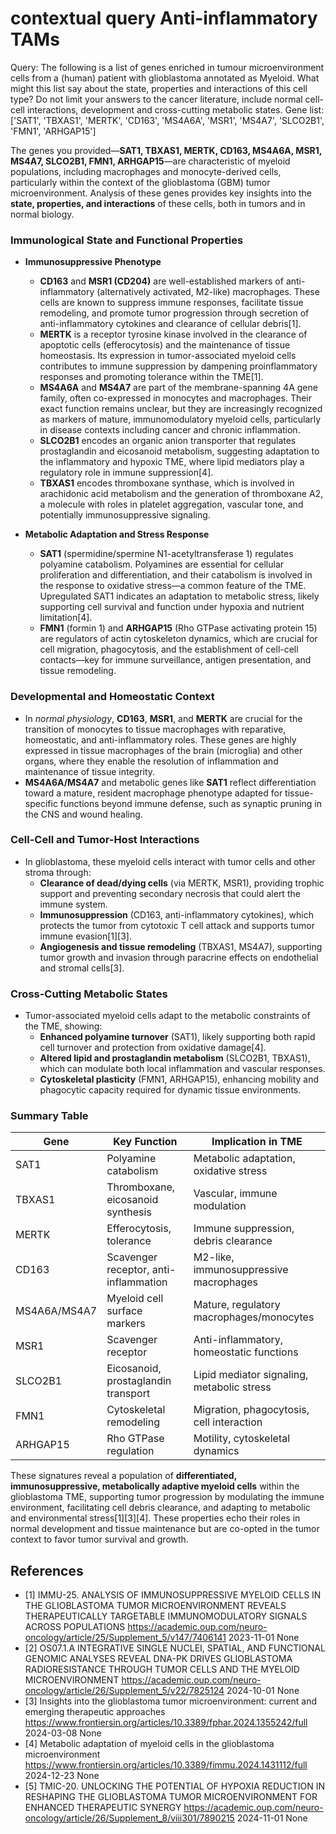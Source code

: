 # contextual query Anti-inflammatory TAMs

Query: The following is a list of genes enriched in tumour microenvironment cells from a (human) patient with glioblastoma  annotated as Myeloid.  What might this list say about the state, properties and interactions of this cell type?  Do not limit your answers to the cancer literature,  include normal cell-cell interactions, development and cross-cutting metabolic states.  Gene list: ['SAT1', 'TBXAS1', 'MERTK', 'CD163', 'MS4A6A', 'MSR1', 'MS4A7', 'SLCO2B1', 'FMN1', 'ARHGAP15']

The genes you provided—**SAT1, TBXAS1, MERTK, CD163, MS4A6A, MSR1, MS4A7, SLCO2B1, FMN1, ARHGAP15**—are characteristic of myeloid populations, including macrophages and monocyte-derived cells, particularly within the context of the glioblastoma (GBM) tumor microenvironment. Analysis of these genes provides key insights into the **state, properties, and interactions** of these cells, both in tumors and in normal biology.

### Immunological State and Functional Properties

- **Immunosuppressive Phenotype**  
  - **CD163** and **MSR1 (CD204)** are well-established markers of anti-inflammatory (alternatively activated, M2-like) macrophages. These cells are known to suppress immune responses, facilitate tissue remodeling, and promote tumor progression through secretion of anti-inflammatory cytokines and clearance of cellular debris[1].
  - **MERTK** is a receptor tyrosine kinase involved in the clearance of apoptotic cells (efferocytosis) and the maintenance of tissue homeostasis. Its expression in tumor-associated myeloid cells contributes to immune suppression by dampening proinflammatory responses and promoting tolerance within the TME[1].
  - **MS4A6A** and **MS4A7** are part of the membrane-spanning 4A gene family, often co-expressed in monocytes and macrophages. Their exact function remains unclear, but they are increasingly recognized as markers of mature, immunomodulatory myeloid cells, particularly in disease contexts including cancer and chronic inflammation.
  - **SLCO2B1** encodes an organic anion transporter that regulates prostaglandin and eicosanoid metabolism, suggesting adaptation to the inflammatory and hypoxic TME, where lipid mediators play a regulatory role in immune suppression[4].
  - **TBXAS1** encodes thromboxane synthase, which is involved in arachidonic acid metabolism and the generation of thromboxane A2, a molecule with roles in platelet aggregation, vascular tone, and potentially immunosuppressive signaling.

- **Metabolic Adaptation and Stress Response**  
  - **SAT1** (spermidine/spermine N1-acetyltransferase 1) regulates polyamine catabolism. Polyamines are essential for cellular proliferation and differentiation, and their catabolism is involved in the response to oxidative stress—a common feature of the TME. Upregulated SAT1 indicates an adaptation to metabolic stress, likely supporting cell survival and function under hypoxia and nutrient limitation[4].
  - **FMN1** (formin 1) and **ARHGAP15** (Rho GTPase activating protein 15) are regulators of actin cytoskeleton dynamics, which are crucial for cell migration, phagocytosis, and the establishment of cell-cell contacts—key for immune surveillance, antigen presentation, and tissue remodeling.

### Developmental and Homeostatic Context

- In *normal physiology*, **CD163**, **MSR1**, and **MERTK** are crucial for the transition of monocytes to tissue macrophages with reparative, homeostatic, and anti-inflammatory roles. These genes are highly expressed in tissue macrophages of the brain (microglia) and other organs, where they enable the resolution of inflammation and maintenance of tissue integrity.
- **MS4A6A/MS4A7** and metabolic genes like **SAT1** reflect differentiation toward a mature, resident macrophage phenotype adapted for tissue-specific functions beyond immune defense, such as synaptic pruning in the CNS and wound healing.

### Cell-Cell and Tumor-Host Interactions

- In glioblastoma, these myeloid cells interact with tumor cells and other stroma through:
  - **Clearance of dead/dying cells** (via MERTK, MSR1), providing trophic support and preventing secondary necrosis that could alert the immune system.
  - **Immunosuppression** (CD163, anti-inflammatory cytokines), which protects the tumor from cytotoxic T cell attack and supports tumor immune evasion[1][3].
  - **Angiogenesis and tissue remodeling** (TBXAS1, MS4A7), supporting tumor growth and invasion through paracrine effects on endothelial and stromal cells[3].

### Cross-Cutting Metabolic States

- Tumor-associated myeloid cells adapt to the metabolic constraints of the TME, showing:
  - **Enhanced polyamine turnover** (SAT1), likely supporting both rapid cell turnover and protection from oxidative damage[4].
  - **Altered lipid and prostaglandin metabolism** (SLCO2B1, TBXAS1), which can modulate both local inflammation and vascular responses.
  - **Cytoskeletal plasticity** (FMN1, ARHGAP15), enhancing mobility and phagocytic capacity required for dynamic tissue environments.

### Summary Table

| Gene         | Key Function                          | Implication in TME                          |
|--------------|---------------------------------------|---------------------------------------------|
| SAT1         | Polyamine catabolism                  | Metabolic adaptation, oxidative stress      |
| TBXAS1       | Thromboxane, eicosanoid synthesis     | Vascular, immune modulation                 |
| MERTK        | Efferocytosis, tolerance              | Immune suppression, debris clearance        |
| CD163        | Scavenger receptor, anti-inflammation | M2-like, immunosuppressive macrophages      |
| MS4A6A/MS4A7 | Myeloid cell surface markers          | Mature, regulatory macrophages/monocytes    |
| MSR1         | Scavenger receptor                    | Anti-inflammatory, homeostatic functions    |
| SLCO2B1      | Eicosanoid, prostaglandin transport   | Lipid mediator signaling, metabolic stress  |
| FMN1         | Cytoskeletal remodeling               | Migration, phagocytosis, cell interaction   |
| ARHGAP15     | Rho GTPase regulation                 | Motility, cytoskeletal dynamics             |

These signatures reveal a population of **differentiated, immunosuppressive, metabolically adaptive myeloid cells** within the glioblastoma TME, supporting tumor progression by modulating the immune environment, facilitating cell debris clearance, and adapting to metabolic and environmental stress[1][3][4]. These properties echo their roles in normal development and tissue maintenance but are co-opted in the tumor context to favor tumor survival and growth.



## References

- [1] IMMU-25. ANALYSIS OF IMMUNOSUPPRESSIVE MYELOID CELLS IN THE GLIOBLASTOMA TUMOR MICROENVIRONMENT REVEALS THERAPEUTICALLY TARGETABLE IMMUNOMODULATORY SIGNALS ACROSS POPULATIONS https://academic.oup.com/neuro-oncology/article/25/Supplement_5/v147/7406141 2023-11-01 None
- [2] OS07.1.A INTEGRATIVE SINGLE NUCLEI, SPATIAL, AND FUNCTIONAL GENOMIC ANALYSES REVEAL DNA-PK DRIVES GLIOBLASTOMA RADIORESISTANCE THROUGH TUMOR CELLS AND THE MYELOID MICROENVIRONMENT https://academic.oup.com/neuro-oncology/article/26/Supplement_5/v22/7825124 2024-10-01 None
- [3] Insights into the glioblastoma tumor microenvironment: current and emerging therapeutic approaches https://www.frontiersin.org/articles/10.3389/fphar.2024.1355242/full 2024-03-08 None
- [4] Metabolic adaptation of myeloid cells in the glioblastoma microenvironment https://www.frontiersin.org/articles/10.3389/fimmu.2024.1431112/full 2024-12-23 None
- [5] TMIC-20. UNLOCKING THE POTENTIAL OF HYPOXIA REDUCTION IN RESHAPING THE GLIOBLASTOMA TUMOR MICROENVIRONMENT FOR ENHANCED THERAPEUTIC SYNERGY https://academic.oup.com/neuro-oncology/article/26/Supplement_8/viii301/7890215 2024-11-01 None